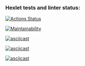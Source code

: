 ### Hexlet tests and linter status:
[![Actions Status](https://github.com/LisKurama/frontend-project-44/actions/workflows/hexlet-check.yml/badge.svg)](https://github.com/LisKurama/frontend-project-44/actions)

[![Maintainability](https://api.codeclimate.com/v1/badges/d33343a39dc3f63402e6/maintainability)](https://codeclimate.com/github/LisKurama/frontend-project-44/maintainability)

[![asciicast](https://asciinema.org/a/cHml2UIfw1nQc9D4qWBERLEYg.svg)](https://asciinema.org/a/cHml2UIfw1nQc9D4qWBERLEYg)

[![asciicast](https://asciinema.org/a/paLR2I3p7PcEnYMPgNm7mIxeB.svg)](https://asciinema.org/a/paLR2I3p7PcEnYMPgNm7mIxeB)

[![asciicast](https://asciinema.org/a/I42cqNfv6o5FwI5wChffo5oTr.svg)](https://asciinema.org/a/I42cqNfv6o5FwI5wChffo5oTr)
